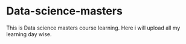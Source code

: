 # Data-science-masters
This is Data science masters course learning. Here i will upload all my learning day wise. 
